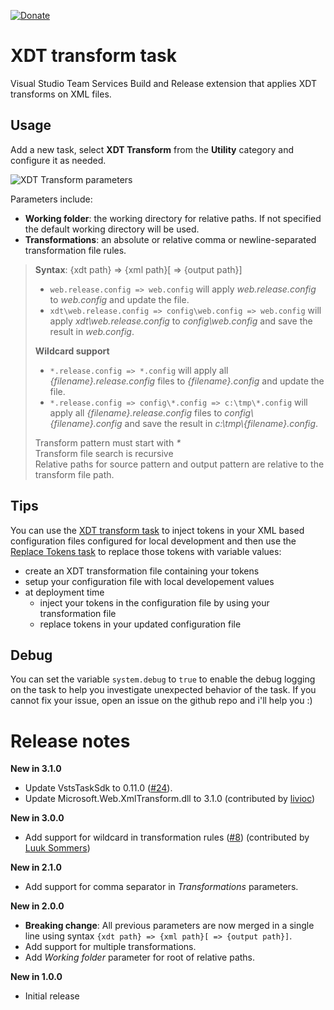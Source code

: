 [![Donate](images/donate.png)](https://www.paypal.me/grouchon/5)

# XDT transform task
Visual Studio Team Services Build and Release extension that applies XDT transforms on XML files.

## Usage
Add a new task, select **XDT Transform** from the **Utility** category and configure it as needed.

![XDT Transform parameters](images/task-parameters.png)

Parameters include:
- **Working folder**: the working directory for relative paths. If not specified the default working directory will be used.
- **Transformations**: an absolute or relative comma or newline-separated transformation file rules.

> **Syntax**: {xdt path} => {xml path}[ => {output path}]  
>
> - `web.release.config => web.config` will apply _web.release.config_ to _web.config_ and update the file.  
> - `xdt\web.release.config => config\web.config => web.config` will apply _xdt\web.release.config_ to _config\web.config_ and save the result in _web.config_.
>
> **Wildcard support**
> - `*.release.config => *.config` will apply all _{filename}.release.config_ files to _{filename}.config_ and update the file.
> - `*.release.config => config\*.config => c:\tmp\*.config` will apply all _{filename}.release.config_ files to _config\\{filename}.config_ and save the result in _c:\tmp\\{filename}.config_.
>
> Transform pattern must start with _*_  
> Transform file search is recursive  
> Relative paths for source pattern and output pattern are relative to the transform file path.

## Tips
You can use the [XDT transform task](https://marketplace.visualstudio.com/items?itemName=qetza.xdttransform) to inject tokens in your XML based configuration files configured for local development and then use the [Replace Tokens task](https://marketplace.visualstudio.com/items?itemName=qetza.replacetokens) to replace those tokens with variable values:
- create an XDT transformation file containing your tokens
- setup your configuration file with local developement values
- at deployment time
  - inject your tokens in the configuration file by using your transformation file
  - replace tokens in your updated configuration file

## Debug
You can set the variable `system.debug` to `true` to enable the debug logging on the task to help you investigate unexpected behavior of the task. 
If you cannot fix your issue, open an issue on the github repo and i'll help you :)

# Release notes
**New in 3.1.0**
- Update VstsTaskSdk to 0.11.0 ([#24](https://github.com/qetza/vsts-xdttransform-task/issues/24)).
- Update Microsoft.Web.XmlTransform.dll to 3.1.0 (contributed by [livioc](https://github.com/livioc))

**New in 3.0.0**
- Add support for wildcard in transformation rules ([#8](https://github.com/qetza/vsts-xdttransform-task/issues/8)) (contributed by [Luuk Sommers](https://github.com/luuksommers))

**New in 2.1.0**
- Add support for comma separator in _Transformations_ parameters.

**New in 2.0.0**
- **Breaking change**: All previous parameters are now merged in a single line using syntax `{xdt path} => {xml path}[ => {output path}]`.
- Add support for multiple transformations.
- Add _Working folder_ parameter for root of relative paths.

**New in 1.0.0**
- Initial release
